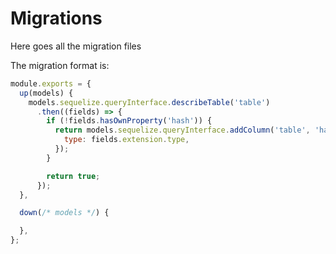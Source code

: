 # Migrations

Here goes all the migration files

The migration format is:

```javascript
module.exports = {
  up(models) {
    models.sequelize.queryInterface.describeTable('table')
      .then((fields) => {
        if (!fields.hasOwnProperty('hash')) {
          return models.sequelize.queryInterface.addColumn('table', 'hash', {
            type: fields.extension.type,
          });
        }

        return true;
      });
  },

  down(/* models */) {

  },
};
```
